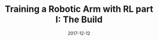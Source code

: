 ---
layout: post
title:  "Training a Robotic Arm with RL part I: The Build"
date:   2017-12-12
categories: drl
---